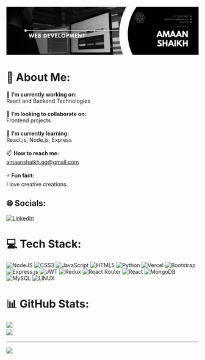 ![logo](https://github.com/amaan-10/amaan-10/blob/main/Github-Banner.png)

# 💫 About Me:
🔭 **I’m currently working on:**  <br>React and Backend Technologies<br><br>👯 **I’m looking to collaborate on:**  <br>Frontend projects<br><br>🌱 **I’m currently learning:**  <br>React.js, Node.js, Express<br><br> 📫 **How to reach me:** <br> amaanshaikh.gg@gmail.com <br><br>⚡ **Fun fact:**  <br>I love creative creations.


## 🌐 Socials:
 [![LinkedIn](https://img.shields.io/badge/LinkedIn-%230077B5.svg?logo=linkedin&logoColor=white)](https://www.linkedin.com/in/amaan-shaikh-329589229) 

# 💻 Tech Stack:
![NodeJS](https://img.shields.io/badge/node.js-6DA55F?style=for-the-badge&logo=node.js&logoColor=white) ![CSS3](https://img.shields.io/badge/css3-%231572B6.svg?style=for-the-badge&logo=css3&logoColor=white) ![JavaScript](https://img.shields.io/badge/javascript-%23323330.svg?style=for-the-badge&logo=javascript&logoColor=%23F7DF1E) ![HTML5](https://img.shields.io/badge/html5-%23E34F26.svg?style=for-the-badge&logo=html5&logoColor=white) ![Python](https://img.shields.io/badge/python-3670A0?style=for-the-badge&logo=python&logoColor=ffdd54) ![Vercel](https://img.shields.io/badge/vercel-%23000000.svg?style=for-the-badge&logo=vercel&logoColor=white) ![Bootstrap](https://img.shields.io/badge/bootstrap-%23563D7C.svg?style=for-the-badge&logo=bootstrap&logoColor=white) ![Express.js](https://img.shields.io/badge/express.js-%23404d59.svg?style=for-the-badge&logo=express&logoColor=%2361DAFB) ![JWT](https://img.shields.io/badge/JWT-black?style=for-the-badge&logo=JSON%20web%20tokens) ![Redux](https://img.shields.io/badge/redux-%23593d88.svg?style=for-the-badge&logo=redux&logoColor=white) ![React Router](https://img.shields.io/badge/React_Router-CA4245?style=for-the-badge&logo=react-router&logoColor=white) ![React](https://img.shields.io/badge/react-%2320232a.svg?style=for-the-badge&logo=react&logoColor=%2361DAFB) ![MongoDB](https://img.shields.io/badge/MongoDB-%234ea94b.svg?style=for-the-badge&logo=mongodb&logoColor=white) ![MySQL](https://img.shields.io/badge/mysql-%2300f.svg?style=for-the-badge&logo=mysql&logoColor=white) ![LINUX](https://img.shields.io/badge/Linux-FCC624?style=for-the-badge&logo=linux&logoColor=black)
# 📊 GitHub Stats:
![](https://github-readme-streak-stats.herokuapp.com/?user=amaan-10&theme=dark&hide_border=false)<br/>
![](https://github-readme-stats.vercel.app/api/top-langs/?username=amaan-10&theme=dark&hide_border=false&include_all_commits=false&count_private=false&layout=compact)


---
[![](https://visitcount.itsvg.in/api?id=amaan-10&icon=0&color=0)](https://visitcount.itsvg.in)

<!-- Proudly created with GPRM ( https://gprm.itsvg.in ) -->
